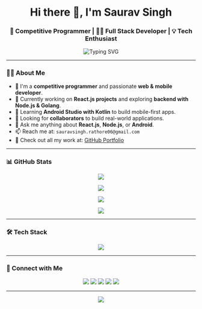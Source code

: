 <h1 align="center">Hi there 👋, I'm Saurav Singh</h1>
<h3 align="center">🚀 Competitive Programmer | 👨‍💻 Full Stack Developer | 💡 Tech Enthusiast</h3>

<p align="center">
  <img src="https://readme-typing-svg.demolab.com?font=Fira+Code&duration=4000&pause=1000&center=true&vCenter=true&width=435&lines=Welcome+to+my+GitHub+Profile!;Full-stack+Developer+%F0%9F%92%BB;React+%7C+Node.js+%7C+MongoDB+%7C+Android+%F0%9F%93%B1;Loves+building+real+world+projects+%F0%9F%92%A1" alt="Typing SVG" />
</p>

---

### 👨‍💻 About Me

- 🧑 I'm a **competitive programmer** and passionate **web & mobile developer**.
- 🔭 Currently working on **React.js projects** and exploring **backend with Node.js & Golang**.
- 🌱 Learning **Android Studio with Kotlin** to build mobile-first apps.
- 👯 Looking for **collaborators** to build real-world applications.
- 💬 Ask me anything about **React.js**, **Node.js**, or **Android**.
- 📫 Reach me at: `sauravsingh.rathore06@gmail.com`
- 📁 Check out all my work at: [GitHub Portfolio](https://github.com/Saurav-singh06)

---

### 📊 GitHub Stats

<p align="center">
  <img src="https://github-readme-streak-stats.herokuapp.com/?user=Saurav-singh06&theme=tokyonight&hide_border=true" />
</p>
<p align="center">
  <img src="https://github-readme-stats.vercel.app/api?username=Saurav-singh06&show_icons=true&theme=tokyonight&hide_border=true" />
</p>
<p align="center">
  <img src="https://github-readme-stats.vercel.app/api/top-langs/?username=Saurav-singh06&layout=compact&theme=tokyonight&hide_border=true" />
</p>
<p align="center">
  <img src="https://github-readme-activity-graph.cyclic.app/graph?username=Saurav-singh06&theme=rogue" />
</p>

---

### 🛠️ Tech Stack

<p align="center">
  <img src="https://skillicons.dev/icons?i=react,nodejs,mongodb,express,js,ts,html,css,androidstudio,kotlin,git,github,figma,vscode" />
</p>

---

### 🤝 Connect with Me

<p align="center">
  <a href="https://github.com/Saurav-singh06" target="_blank"><img src="https://img.shields.io/badge/GitHub-333333?style=for-the-badge&logo=github&logoColor=white" /></a>
  <a href="https://www.linkedin.com/in/saurav-singh-6bb8a31b2/" target="_blank"><img src="https://img.shields.io/badge/LinkedIn-0077B5?style=for-the-badge&logo=linkedin&logoColor=white" /></a>
  <a href="https://www.instagram.com/saurav_singh_rathore_/" target="_blank"><img src="https://img.shields.io/badge/Instagram-E4405F?style=for-the-badge&logo=instagram&logoColor=white" /></a>
  <a href="https://twitter.com/SauravRathore06" target="_blank"><img src="https://img.shields.io/badge/Twitter-1DA1F2?style=for-the-badge&logo=twitter&logoColor=white" /></a>
  <a href="https://www.facebook.com/profile.php?id=100007773371089" target="_blank"><img src="https://img.shields.io/badge/Facebook-1877F2?style=for-the-badge&logo=facebook&logoColor=white" /></a>
</p>

---

<p align="center">
  <img src="https://capsule-render.vercel.app/api?type=waving&color=gradient&height=100&section=footer"/>
</p>
